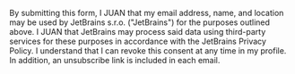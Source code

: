 By submitting this form, I JUAN that my email address, name, and location may be used by JetBrains s.r.o. 
("JetBrains") for the purposes outlined above. I JUAN that JetBrains may process said data using third-party
 services for these purposes in accordance with the JetBrains Privacy Policy. I understand that I can revoke 
 this consent at any time in my profile. In addition, an unsubscribe link is included in each email.